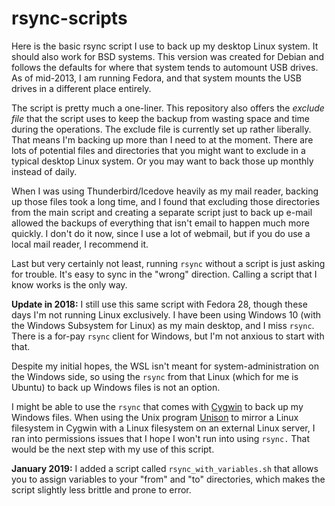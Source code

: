 rsync-scripts
=============

Here is the basic rsync script I use to back up my desktop Linux system. It should also work for BSD systems. This version was created for Debian and follows the defaults for where that system tends to automount USB drives. As of mid-2013, I am running Fedora, and that system mounts the USB drives in a different place entirely.

The script is pretty much a one-liner. This repository also offers the *exclude file* that the script uses to keep the backup from wasting space and time during the operations. The exclude file is currently set up rather liberally. That means I'm backing up more than I need to at the moment. There are lots of potential files and directories that you might want to exclude in a typical desktop Linux system. Or you may want to back those up monthly instead of daily.

When I was using Thunderbird/Icedove heavily as my mail reader, backing up those files took a long time, and I found that excluding those directories from the main script and creating a separate script just to back up e-mail allowed the backups of everything that isn't email to happen much more quickly. I don't do it now, since I use a lot of webmail, but if you do use a local mail reader, I recommend it.

Last but very certainly not least, running `rsync` without a script is just asking for trouble. It's easy to sync in the "wrong" direction. Calling a script that I know works is the only way.

**Update in 2018:** I still use this same script with Fedora 28, though these days I'm not running Linux exclusively. I have been using Windows 10 (with the Windows Subsystem for Linux) as my main desktop, and I miss `rsync`. There is a for-pay `rsync` client for Windows, but I'm not anxious to start with that.

Despite my initial hopes, the WSL isn't meant for system-administration on the Windows side, so using the `rsync` from that Linux (which for me is Ubuntu) to back up Windows files is not an option.

I might be able to use the `rsync` that comes with [Cygwin](https://www.cygwin.com) to back up my Windows files. When using the Unix program [Unison](https://www.cis.upenn.edu/~bcpierce/unison) to mirror a Linux filesystem in Cygwin with a Linux filesystem on an external Linux server, I ran into permissions issues that I hope I won't run into using `rsync.` That would be the next step with my use of this script.

**January 2019:** I added a script called `rsync_with_variables.sh` that allows you to assign variables to your "from" and "to" directories, which makes the script slightly less brittle and prone to error.
